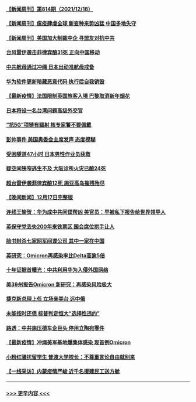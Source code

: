 #### [【新闻周刊】第814期（2021/12/18）](../pages/prog202/a103297878.md?t=12191450) 
#### [【新闻周刊】瘟疫肆虐全球 新变种来势凶猛 中国多地失守](../pages/prog202/a103297795.md?t=12191450) 
#### [【新闻周刊】美国加大制裁中企 寻盟友对抗中共](../pages/prog202/a103297736.md?t=12191450) 
#### [台风雷伊袭击菲律宾酿31死 正向中国移动](../pages/prog202/a103297710.md?t=12191450) 
#### [中共航母通过冲绳 日本出动准航母戒备](../pages/prog202/a103297654.md?t=12191450) 
#### [华为软件更新暗藏恶意代码 执行后自我销毁](../pages/prog202/a103297637.md?t=12191450) 
#### [【最新疫情】法国限制英国旅客入境 巴黎取消新年烟花](../pages/prog202/a103297607.md?t=12191450) 
#### [日本将设一名台湾问题高级外交官](../pages/prog202/a103297514.md?t=12191450) 
#### [“抗5G”项链有辐射 核专家警不要佩戴](../pages/prog202/a103297517.md?t=12191450) 
#### [彭帅事件 美国奥委会主席发声 态度模糊](../pages/prog202/a103297445.md?t=12191450) 
#### [受困隧道47小时 日本男性作业员获救](../pages/prog202/a103297392.md?t=12191450) 
#### [疑空间狭窄逃生不及 大阪诊所火灾已酿24死](../pages/prog202/a103297364.md?t=12191450) 
#### [超台雷伊袭菲律宾酿12死 施亚高岛摧残殆尽](../pages/prog202/a103297287.md?t=12191450) 
#### [【晚间新闻】12月17日完整版](../pages/prog202/a103297238.md?t=12191450) 
#### [连线王愉贺：华为成中共间谍帮凶 美官员：早被私下报告给世界领导人](../pages/prog202/a103297144.md?t=12191450) 
#### [英保守党丢失200年来铁票区 国会席位拱手让人](../pages/prog202/a103297236.md?t=12191450) 
#### [脸书封杀七家网军间谍公司 其中一家在中国](../pages/prog202/a103297080.md?t=12191450) 
#### [英研究：Omicron再感染率比Delta高逾5倍](../pages/prog202/a103297225.md?t=12191450) 
#### [十年证据首曝光：中共利用华为入侵外国网络](../pages/prog202/a103297073.md?t=12191450) 
#### [美39州报告Omicron 新研究：再感染风险极大](../pages/prog202/a103297065.md?t=12191450) 
#### [捷克新总理上任 立场亲美台 远中俄](../pages/prog202/a103296988.md?t=12191450) 
#### [未能按时还债 标普判定恒大“选择性违约”](../pages/prog202/a103296990.md?t=12191450) 
#### [路透：中共施压德车企巨头 停用立陶宛零件](../pages/prog202/a103297029.md?t=12191450) 
#### [【最新疫情】冲绳美军基地爆集体感染 现首例Omicron](../pages/prog202/a103296785.md?t=12191450) 
#### [小粉红骚扰留学生 普渡大学校长：不尊重言论自由就别来](../pages/prog202/a103296768.md?t=12191450) 
#### [【一线采访】内蒙疫情严峻 近千名援建民工送方舱](../pages/prog202/a103296758.md?t=12191450) 

----
#### [ >>> 更早内容 <<< ](../indexes/prog202-earlier.md)
